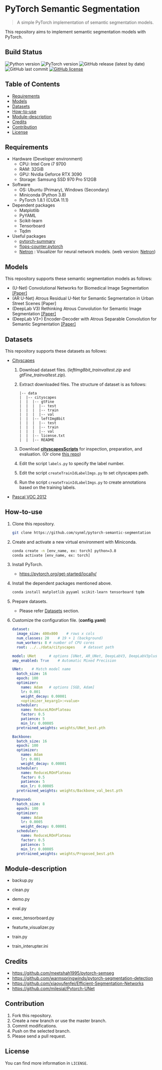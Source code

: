 # PyTorch Semantic Segmentation

> A simple PyTorch implementation of semantic segmentation models.

This repository aims to implement semantic segmentation models with PyTorch.

## Build Status

![Python version](https://img.shields.io/badge/Python-3.8-orange) ![PyTorch version](https://img.shields.io/badge/PyTorch-1.8-brightgreen) ![GitHub release (latest by date)](https://img.shields.io/github/v/release/synml/pytorch-semantic-segmentation) ![GitHub last commit](https://img.shields.io/github/last-commit/synml/pytorch-semantic-segmentation) [![GitHub license](https://img.shields.io/github/license/synml/pytorch-semantic-segmentation)](https://github.com/synml/pytorch-semantic-segmentation/blob/main/LICENSE)

## Table of Contents

- [Requirements](#Requirements)
- [Models](#Models)
- [Datasets](#Datasets)
- [How-to-use](#How-to-use)
- [Module-description](#Module-description)
- [Credits](#Credits)
- [Contribution](#Contribution)
- [License](#License)

## Requirements

- Hardware (Developer environment)
  - CPU: Intel Core i7 9700
  - RAM: 32GiB
  - GPU: Nvidia Geforce RTX 3090
  - Storage: Samsung SSD 970 Pro 512GB
- Software
  - OS: Ubuntu (Primary), Windows (Secondary)
  - Miniconda (Python 3.8)
  - PyTorch 1.8.1 (CUDA 11.1)
- Dependent packages
  - Matplotlib
  - PyYAML
  - Scikit-learn
  - Tensorboard
  - Tqdm
- Useful packages
  - [pytorch-summary](https://github.com/sksq96/pytorch-summary)
  - [flops-counter.pytorch](https://github.com/sovrasov/flops-counter.pytorch)
  - [Netron](https://github.com/lutzroeder/Netron) : Visualizer for neural network models. (web version: [Netron](https://lutzroeder.github.io/netron/))

## Models

This repository supports these semantic segmentation models as follows:

- (U-Net) Convolutional Networks for Biomedical Image Segmentation [[Paper]](https://arxiv.org/pdf/1505.04597.pdf)
- (AR U-Net) Atrous Residual U-Net for Semantic Segmentation in Urban Street Scenes [Paper]
- (DeepLab V3) Rethinking Atrous Convolution for Semantic Image Segmentation [[Paper]](https://arxiv.org/pdf/1706.05587.pdf)
- (DeepLab V3+) Encoder-Decoder with Atrous Separable Convolution for Semantic Segmentation [[Paper]](https://arxiv.org/pdf/1802.02611.pdf)

## Datasets

This repository supports these datasets as follows:

- [Cityscapes](https://www.cityscapes-dataset.com/)
  
  1. Download dataset files. (*leftImg8bit_trainvaltest.zip* and *gtFine_trainvaltest.zip*).
  
  2. Extract downloaded files. The structure of dataset is as follows:
  
     ```
     |-- data
     |  |-- cityscapes
     |  |  |-- gtFine
     |  |  |  |-- test
     |  |  |  |-- train
     |  |  |  |-- val
     |  |  |-- leftImg8bit
     |  |  |  |-- test
     |  |  |  |-- train
     |  |  |  |-- val
     |  |  |-- license.txt
     |  |  |-- README
     ```
  
  3. Download [**cityscapesScripts**](https://github.com/mcordts/cityscapesScripts) for inspection, preparation, and evaluation. (Or clone [this repo](https://github.com/synml/cityscapesScripts))
  
  4. Edit the script `labels.py` to specify the label number.
  
  5. Edit the script `createTrainIdLabelImgs.py` to set cityscapes path.
  
  6. Run the script `createTrainIdLabelImgs.py` to create annotations based on the training labels.
- [Pascal VOC 2012](http://host.robots.ox.ac.uk/pascal/VOC/voc2012/index.html)

## How-to-use

1. Clone this repository.
   
   ```bash
   git clone https://github.com/synml/pytorch-semantic-segmentation
   ```
   
2. Create and activate a new virtual environment with Miniconda.

   ```bash
   conda create -n [env_name, ex: torch] python=3.8
   conda activate [env_name, ex: torch]
   ```

3. Install PyTorch.

   - https://pytorch.org/get-started/locally/

4. Install the dependent packages mentioned above.

   ```bash
   conda install matplotlib pyyaml scikit-learn tensorboard tqdm
   ```

5. Prepare datasets.

   - Please refer [Datasets](#Datasets) section.

6. Customize the configuration file. (**config.yaml**)

   ```yaml
   dataset:
     image_size: 400x800	# rows x cols
     num_classes: 20	# 19 + 1 (background)
     num_workers: 8	# number of CPU cores
     root: ../../data/cityscapes	# dataset path
   
   model: UNet		# options [UNet, AR_UNet, DeepLabV3, DeepLabV3plus]
   amp_enabled: True	# Automatic Mixed Precision
   
   UNet:	# Match model name
     batch_size: 16
     epoch: 100
     optimizer:
       name: Adam	# options [SGD, Adam]
       lr: 0.001
       weight_decay: 0.00001
       <optimizer_keyarg1>:<value>
     scheduler:
       name: ReduceLROnPlateau
       factor: 0.5
       patience: 5
       min_lr: 0.00005
     pretrained_weights: weights/UNet_best.pth
   
   Backbone:
     batch_size: 16
     epoch: 100
     optimizer:
       name: Adam
       lr: 0.001
       weight_decay: 0.00001
     scheduler:
       name: ReduceLROnPlateau
       factor: 0.5
       patience: 5
       min_lr: 0.00005
     pretrained_weights: weights/Backbone_val_best.pth
   
   Proposed:
     batch_size: 8
     epoch: 100
     optimizer:
       name: Adam
       lr: 0.0005
       weight_decay: 0.00001
     scheduler:
       name: ReduceLROnPlateau
       factor: 0.5
       patience: 5
       min_lr: 0.00005
     pretrained_weights: weights/Proposed_best.pth
   
   ```

## Module-description

- backup.py

- clean.py

- demo.py

- eval.py

- exec_tensorboard.py

- featurte_visualizer.py

- train.py

- train_interupter.ini


## Credits

- https://github.com/meetshah1995/pytorch-semseg
- https://github.com/warmspringwinds/pytorch-segmentation-detection
- https://github.com/xiaoyufenfei/Efficient-Segmentation-Networks
- https://github.com/milesial/Pytorch-UNet

## Contribution

1. Fork this repository.
2. Create a new branch or use the master branch.
3. Commit modifications.
4. Push on the selected branch.
5. Please send a pull request.

## License

You can find more information in `LICENSE`.